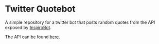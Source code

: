 # Twitter Quotebot

A simple repository for a twitter bot that posts random quotes from the API exposed by [InspiroBot](https://inspirobot.me/).

The API can be found [here](https://inspirobot.me/api?generate=true).
